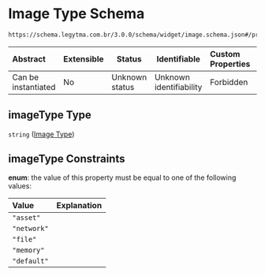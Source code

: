 # Image Type Schema

```txt
https://schema.legytma.com.br/3.0.0/schema/widget/image.schema.json#/properties/imageType
```




| Abstract            | Extensible | Status         | Identifiable            | Custom Properties | Additional Properties | Access Restrictions | Defined In                                                                       |
| :------------------ | ---------- | -------------- | ----------------------- | :---------------- | --------------------- | ------------------- | -------------------------------------------------------------------------------- |
| Can be instantiated | No         | Unknown status | Unknown identifiability | Forbidden         | Allowed               | none                | [image.schema.json\*](../schema/widget/image.schema.json) |

## imageType Type

`string` ([Image Type](image-properties-image-type.md))

## imageType Constraints

**enum**: the value of this property must be equal to one of the following values:

| Value       | Explanation |
| :---------- | ----------- |
| `"asset"`   |             |
| `"network"` |             |
| `"file"`    |             |
| `"memory"`  |             |
| `"default"` |             |
